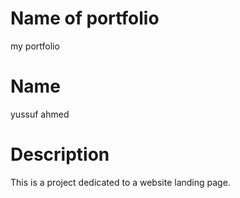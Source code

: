 # Name of portfolio
my portfolio
# Name
yussuf ahmed
# Description
This is a project dedicated to a website landing page.


